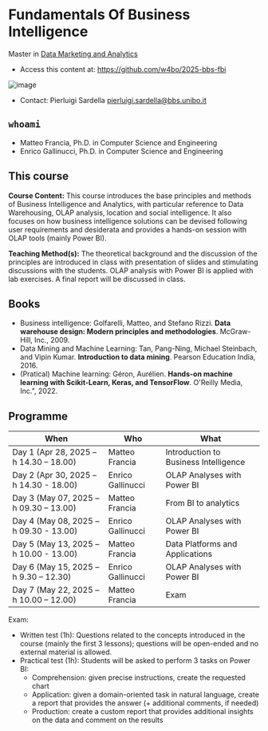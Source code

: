 # Fundamentals Of Business Intelligence

Master in [Data Marketing and Analytics](https://www.bbs.unibo.eu/master-fulltime/data-marketing-and-analytics/)

- Access this content at: https://github.com/w4bo/2025-bbs-fbi

![image](https://user-images.githubusercontent.com/18005592/235678122-cc2992d4-2113-42aa-aa83-a641c77e85e9.png)

- Contact: Pierluigi Sardella <pierluigi.sardella@bbs.unibo.it>

## `whoami`

- Matteo Francia, Ph.D. in Computer Science and Engineering
- Enrico Gallinucci, Ph.D. in Computer Science and Engineering

## This course

**Course Content:** This course introduces the base principles and methods of Business Intelligence and Analytics, with particular reference to Data Warehousing, OLAP analysis, location and social intelligence. It also focuses on how business intelligence solutions can be devised following user requirements and desiderata and provides a hands-on session with OLAP tools (mainly Power BI).

**Teaching Method(s):** The theoretical background and the discussion of the principles are introduced in class with presentation of slides and stimulating discussions with the students. OLAP analysis with Power BI is applied with lab exercises. A final report will be discussed in class. 

## Books

- Business intelligence: Golfarelli, Matteo, and Stefano Rizzi. **Data warehouse design: Modern principles and methodologies**. McGraw-Hill, Inc., 2009.
- Data Mining and Machine Learning: Tan, Pang-Ning, Michael Steinbach, and Vipin Kumar. **Introduction to data mining**. Pearson Education India, 2016.
- (Pratical) Machine learning: Géron, Aurélien. **Hands-on machine learning with Scikit-Learn, Keras, and TensorFlow**. O'Reilly Media, Inc.", 2022.

## Programme

| When | Who | What |
| -    | -    | -    |
| Day 1 (Apr 28, 2025 – h 14.30 – 18.00)     | Matteo Francia    | Introduction to Business Intelligence |
| Day 2 (Apr 30, 2025 – h 14.30 - 18.00)  | Enrico Gallinucci | OLAP Analyses with Power BI |
| Day 3 (May 07, 2025 – h 09.30 – 13.00)  | Matteo Francia    | From BI to analytics |
| Day 4 (May 08, 2025 – h 09.30 - 13.00)  | Enrico Gallinucci | OLAP Analyses with Power BI |
| Day 5 (May 13, 2025 – h 10.00 - 13.00)  | Matteo Francia    | Data Platforms and Applications |
| Day 6 (May 15, 2025 – h 9.30 – 12.30) | Enrico Gallinucci | OLAP Analyses with Power BI |
| Day 7 (May 22, 2025 – h 10.00 – 12.00) | Matteo Francia    | Exam |

Exam:

- Written test (1h): Questions related to the concepts introduced in the course (mainly the first 3 lessons); questions will be open-ended and no external material is allowed. 
- Practical test (1h): Students will be asked to perform 3 tasks on Power BI:
    - Comprehension: given precise instructions, create the requested chart
    - Application: given a domain-oriented task in natural language, create a report that provides the answer (+ additional comments, if needed)
    - Production: create a custom report that provides additional insights on the data and comment on the results
